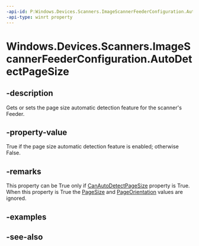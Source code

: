----api-id: P:Windows.Devices.Scanners.ImageScannerFeederConfiguration.AutoDetectPageSize
-api-type: winrt property
---<!-- Property syntaxpublic bool AutoDetectPageSize { get;  set; }--># Windows.Devices.Scanners.ImageScannerFeederConfiguration.AutoDetectPageSize## -descriptionGets or sets the page size automatic detection feature for the scanner's Feeder.## -property-valueTrue if the page size automatic detection feature is enabled; otherwise False.## -remarksThis property can be True only if [CanAutoDetectPageSize](imagescannerfeederconfiguration_canautodetectpagesize.md) property is True. When this property is True the [PageSize](imagescannerfeederconfiguration_pagesize.md) and [PageOrientation](imagescannerfeederconfiguration_pageorientation.md) values are ignored.## -examples## -see-also